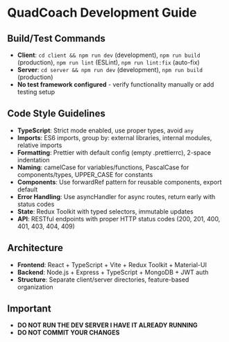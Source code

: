 # QuadCoach Development Guide

## Build/Test Commands

- **Client**: `cd client && npm run dev` (development), `npm run build` (production), `npm run lint` (ESLint), `npm run lint:fix` (auto-fix)
- **Server**: `cd server && npm run dev` (development), `npm run build` (production)
- **No test framework configured** - verify functionality manually or add testing setup

## Code Style Guidelines

- **TypeScript**: Strict mode enabled, use proper types, avoid `any`
- **Imports**: ES6 imports, group by: external libraries, internal modules, relative imports
- **Formatting**: Prettier with default config (empty .prettierrc), 2-space indentation
- **Naming**: camelCase for variables/functions, PascalCase for components/types, UPPER_CASE for constants
- **Components**: Use forwardRef pattern for reusable components, export default
- **Error Handling**: Use asyncHandler for async routes, return early with status codes
- **State**: Redux Toolkit with typed selectors, immutable updates
- **API**: RESTful endpoints with proper HTTP status codes (200, 201, 400, 401, 403, 404, 409)

## Architecture

- **Frontend**: React + TypeScript + Vite + Redux Toolkit + Material-UI
- **Backend**: Node.js + Express + TypeScript + MongoDB + JWT auth
- **Structure**: Separate client/server directories, feature-based organization

## Important

- **DO NOT RUN THE DEV SERVER I HAVE IT ALREADY RUNNING**
- **DO NOT COMMIT YOUR CHANGES**
